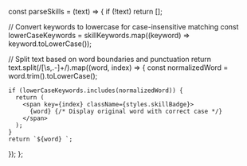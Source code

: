 const parseSkills = (text) => {
  if (!text) return [];

  // Convert keywords to lowercase for case-insensitive matching
  const lowerCaseKeywords = skillKeywords.map((keyword) => keyword.toLowerCase());

  // Split text based on word boundaries and punctuation
  return text.split(/[\s,.-]+/).map((word, index) => {
    const normalizedWord = word.trim().toLowerCase();

    if (lowerCaseKeywords.includes(normalizedWord)) {
      return (
        <span key={index} className={styles.skillBadge}>
          {word} {/* Display original word with correct case */}
        </span>
      );
    }
    return `${word} `;
  });
};
